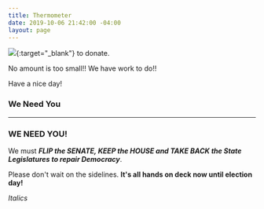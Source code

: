 ```yaml
---
title: Thermometer
date: 2019-10-06 21:42:00 -04:00
layout: page
---
```


<p id="demo">
</p>

<script>
// Set the date we're counting down to
var countDownDate = new Date("Nov 3 2020 00:00").getTime();

// Update the count down every 1 second
var x = setInterval(function() {

  // Get today's date and time
  var now = new Date().getTime();
    
  // Find the distance between now and the count down date
  var distance = countDownDate - now;
    
  // Time calculations for days
  var days = Math.floor(distance / (1000 * 60 * 60 * 24));
 
  // Output the result in an element with id="demo"
  var test1 = document.getElementById("demo");
  test1.style.font = "italic bold 30px arial,serif";    
test1.innerHTML = days + " days left until Nov 3, 2020!";
    
  // If the count down is over, write some text 
  if (distance < 0) {
    clearInterval(x);
    document.getElementById("demo").innerHTML = "EXPIRED";
  }
}, 1000);
</script>


[<img src="https://secure.actblue.com/goals/70268.png?size=large&style=dark"/>](https://secure.actblue.com/donate/indivisibleama411742968?refcode=thermometer){:target="_blank"} to donate.

No amount is too small!!  We have work to do!!

Have a nice day!

### We Need You

---

<meta name="viewport" content="width=device-width, initial-scale=1">

### WE NEED YOU!




We must ***FLIP the SENATE, KEEP the HOUSE and TAKE BACK the State Legislatures to repair Democracy***.

Please don't wait on the sidelines.  **It's all hands on deck now until election day!**

*Italics*
